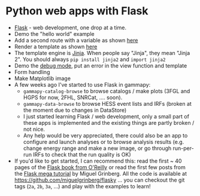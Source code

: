 # Python web apps with Flask

- [Flask](http://flask.pocoo.org/) - web development, one drop at a time.
- Demo the "hello world" example
- Add a second route with a variable as shown [here](http://flask.pocoo.org/docs/quickstart/#variable-rules)
- Render a template as shown [here](http://flask.pocoo.org/docs/quickstart/#rendering-templates)
- The template engine is [Jinja](http://jinja.pocoo.org/).
When people say "Jinja", they mean "Jinja 2".
You should always `pip install jinja2` and `import jinja2`
- Demo the [debug mode](http://flask.pocoo.org/docs/quickstart/#debug-mode),
put an error in the view function and template
- Form handling
- Make Matplotlib image
- A few weeks ago I've started to use Flask in gammapy:
  - `gammapy-catalog-browse` to browse catalogs / make plots (3FGL and HGPS for now, 2FHL, SNRCat, .... soon).
  - `gammapy-data-browse` to browse HESS event lists and IRFs (broken at the moment due to changes in DataStore)
  - I just started learning Flask / web development,
    only a small part of these apps is implemented and the existing things are partly broken / not nice.
  - Any help would be very appreciated, there could also be
    an app to configure and launch analyses or to browse analysis
    results (e.g. change energy range and make a new image, or go through run-per-run IRFs to check that the run quality is OK)
- If you'd like to get started, I can recommend this:
read the first ~ 40 pages of the [Flask book from O'Reilly](http://flaskbook.com/) or read the first few posts from the [Flask mega tutorial](http://blog.miguelgrinberg.com/post/the-flask-mega-tutorial-part-i-hello-world) by Miguel Grinberg. All the code is available at https://github.com/miguelgrinberg/flasky ... you can checkout the git tags (`2a`, `2b`, `3a`, ...) and play with the examples to learn!
